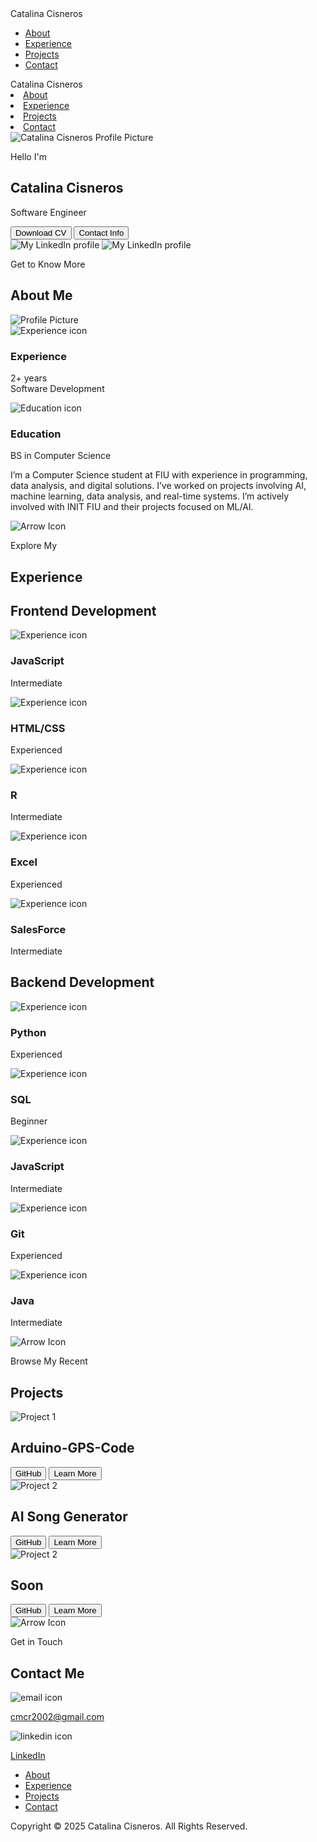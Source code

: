 <!DOCTYPE html>
<html lang="en">
  <head>
    <meta charset="UTF-8" />
    <meta http-equiv="X-UA-Compatible" content="IE=edge" />
    <meta name="viewport" content="width=device-width, initial-scale=1.0" />
    <title>My Portfolio</title>
    <link rel="stylesheet" href="style.css" />
    <link rel="stylesheet" href="mediaqueries.css" />
  </head>
  <body>
    <nav id="desktop-nav">
      <div class="logo">Catalina Cisneros</div>
      <div>
        <ul class="nav-links">
          <li><a href="#about">About</a></li>
          <li><a href="#experience">Experience</a></li>
          <li><a href="#projects">Projects</a></li>
          <li><a href="#contact">Contact</a></li>
        </ul>
      </div>
    </nav>
    <nav id="hamburger-nav">
      <div class="logo">Catalina Cisneros</div>
      <div class="hamburger-menu">
        <div class="hamburger-icon" onclick="toggleMenu()">
          <span></span>
          <span></span>
          <span></span>
        </div>
        <div class="menu-links">
          <li><a href="#about" onclick="toggleMenu()">About</a></li>
          <li><a href="#experience" onclick="toggleMenu()">Experience</a></li>
          <li><a href="#projects" onclick="toggleMenu()">Projects</a></li>
          <li><a href="#contact" onclick="toggleMenu()">Contact</a></li>
        </div>
      </div>
    </nav>
    <section id="profile">
      <div class="section__pic-container">
        <img src="./assets/Profile_Pic.png" alt="Catalina Cisneros Profile Picture" />
      </div>
      <div class="section__text">
        <p class="section__text__p1">Hello I'm</p>
        <h1 class="title">Catalina Cisneros</h1>
        <p class="section__text__p2">Software Engineer</p>
        <div class="btn-container">
          <button
            class="btn btn-color-2"
            onclick="window.open('./assets/CV.pdf')"
          >
            Download CV
          </button>
          <button class="btn btn-color-1" onclick="location.href='#contact'">
            Contact Info
          </button>
        </div>
        <div id="socials-container">
          <img
            src="./assets/linkedin.png"
            alt="My LinkedIn profile"
            class="icon"
            onclick="location.href='https://linkedin.com/in/catalinacisneros'"
          />
          <img
            src="./assets/github.png"
            alt="My LinkedIn profile"
            class="icon"
            onclick="location.href='https://github.com/catacisneros'"
          />
        </div>
      </div>
    </section>
    <section id="about">
      <p class="section__text__p1">Get to Know More</p>
      <h1 class="title">About Me</h1>
      <div class="section-container">
        <div class="section__pic-container">
          <img
            src="./assets/Picture 1.png"
            alt="Profile Picture"
            class="about-pic"
          />
        </div>
        <div class="about-details-container">
          <div class="about-containers">
            <div class="details-container">
              <img
                src="./assets/experience.png"
                alt="Experience icon"
                class="icon"
              />
              <h3>Experience</h3>
              <p>2+ years <br />Software Development</p>
            </div>
            <div class="details-container">
              <img
                src="./assets/education.png"
                alt="Education icon"
                class="icon"
              />
              <h3>Education</h3>
              <p>
                BS in Computer Science
              </p>
            </div>
          </div>
          <div class="text-container">
            <p>
              I’m a Computer Science student at FIU with experience in programming, 
              data analysis, and digital solutions. I’ve worked on projects involving AI, 
              machine learning, data analysis, and real-time systems. I’m actively 
              involved with INIT FIU and their projects focused on ML/AI.
            </p>
          </div>
        </div>
      </div>
      <img
        src="./assets/arrow.png"
        alt="Arrow Icon"
        class="icon arrow"
        onclick="location.href='./#experience'"
      />
    </section>
    <section id="experience">
      <p class="section__text__p1">Explore My</p>
      <h1 class="title">Experience</h1>
      <div class="experience-details-container">
        <div class="about-containers">
          <div class="details-container">
            <h2 class="experience-sub-title">Frontend Development</h2>
            <div class="article-container">
              <article>
                <img
                  src="./assets/checkmark.png"
                  alt="Experience icon"
                  class="icon"
                />
                <div>
                  <h3>JavaScript</h3>
                  <p>Intermediate</p>
                </div>
              </article>
              <article>
                <img
                  src="./assets/checkmark.png"
                  alt="Experience icon"
                  class="icon"
                />
                <div>
                  <h3>HTML/CSS</h3>
                  <p>Experienced</p>
                </div>
              </article>
              <article>
                <img
                  src="./assets/checkmark.png"
                  alt="Experience icon"
                  class="icon"
                />
                <div>
                  <h3>R</h3>
                  <p>Intermediate</p>
                </div>
              </article>
              <article>
                <img
                  src="./assets/checkmark.png"
                  alt="Experience icon"
                  class="icon"
                />
                <div>
                  <h3>Excel</h3>
                  <p>Experienced</p>
                </div>
              </article>
              <article>
                <img
                  src="./assets/checkmark.png"
                  alt="Experience icon"
                  class="icon"
                />
                <div>
                  <h3>SalesForce</h3>
                  <p>Intermediate</p>
                </div>
              </article>
            </div>
          </div>
          <div class="details-container">
            <h2 class="experience-sub-title">Backend Development</h2>
            <div class="article-container">
              <article>
                <img
                  src="./assets/checkmark.png"
                  alt="Experience icon"
                  class="icon"
                />
                <div>
                  <h3>Python</h3>
                  <p>Experienced</p>
                </div>
              </article>
              <article>
                <img
                  src="./assets/checkmark.png"
                  alt="Experience icon"
                  class="icon"
                />
                <div>
                  <h3>SQL</h3>
                  <p>Beginner</p>
                </div>
              </article>
              <article>
                <img
                  src="./assets/checkmark.png"
                  alt="Experience icon"
                  class="icon"
                />
                <div>
                  <h3>JavaScript</h3>
                  <p>Intermediate</p>
                </div>
              </article>
              <article>
                <img
                  src="./assets/checkmark.png"
                  alt="Experience icon"
                  class="icon"
                />
                <div>
                  <h3>Git</h3>
                  <p>Experienced</p>
                </div>
              </article>
              <article>
                <img
                  src="./assets/checkmark.png"
                  alt="Experience icon"
                  class="icon"
                />
                <div>
                  <h3>Java</h3>
                  <p>Intermediate</p>
                </div>
              </article>
            </div>
          </div>
        </div>
      </div>
      <img
        src="./assets/arrow.png"
        alt="Arrow Icon"
        class="icon arrow"
        onclick="location.href='./#projects'"
      />
    </section>
    <section id="projects">
      <p class="section__text__p1">Browse My Recent</p>
      <h1 class="title">Projects</h1>
      <div class="experience-details-container">
        <div class="about-containers">
          <div class="details-container color-container">
            <div class="article-container">
              <img
                src="./assets/ArduinoPic.jpg"
                alt="Project 1"
                class="project-img"
              />
            </div>
            <h2 class="experience-sub-title project-title">
              Arduino-GPS-Code
            </h2>
            <div class="btn-container">
              <button
                class="btn btn-color-2 project-btn"
                onclick="location.href='https://github.com/catacisneros/Arduino-GPS-Code'"
              >
                GitHub
              </button>
              <button
                class="btn btn-color-2 project-btn"
                onclick="location.href='https://github.com/catacisneros/Arduino-GPS-Code/blob/main/README.md'"
              >
                Learn More
              </button>
            </div>
          </div>
          <div class="details-container color-container">
            <div class="article-container">
              <img
                src="./assets/Song_Generator.png"
                alt="Project 2"
                class="project-img"
              />
            </div>
            <h2 class="experience-sub-title project-title">
              AI Song Generator 
            </h2>
            <div class="btn-container">
              <button
                class="btn btn-color-2 project-btn"
                onclick="location.href='https://github.com/catacisneros/AI-Song-Generator'"
              >
                GitHub
              </button>
              <button
                class="btn btn-color-2 project-btn"
                onclick="location.href='https://github.com/catacisneros/AI-Song-Generator'"
              >
                Learn More
              </button>
            </div>
          </div>
          <div class="details-container color-container">
            <div class="article-container">
              <img
                src="./assets/Song_Generator.png"
                alt="Project 2"
                class="project-img"
              />
            </div>
            <h2 class="experience-sub-title project-title">Soon</h2>
            <div class="btn-container">
              <button
                class="btn btn-color-2 project-btn"
                onclick="location.href='https://docs.google.com/presentation/d/1lZVkPJ2TLRtUVhIBtl-yi56zy7I16wS1/edit?usp=sharing&ouid=100889112712562321805&rtpof=true&sd=true'"
              >
                GitHub
              </button>
              <button
                class="btn btn-color-2 project-btn"
                onclick="location.href='https://docs.google.com/presentation/d/1lZVkPJ2TLRtUVhIBtl-yi56zy7I16wS1/edit#slide=id.p1'"
              >
                Learn More
              </button>
            </div>
          </div>
        </div>
      </div>
      <img
        src="./assets/arrow.png"
        alt="Arrow Icon"
        class="icon arrow"
        onclick="location.href='./#contact'"
      />
    </section>
    <section id="contact">
      <p class="section__text__p1">Get in Touch</p>
      <h1 class="title">Contact Me</h1>
      <div class="contact-info-upper-container contact-gap">
        <div class="contact-info-container">
          <img
            src="./assets/email.png"
            alt="email icon"
            class="icon contact-icon email-icon"
          />
          <p>
            <a href="mailto:cmcr2002@gmail.com">cmcr2002@gmail.com</a>
          </p>
        </div>
        <div class="contact-info-container">
          <img
            src="./assets/linkedin.png"
            alt="linkedin icon"
            class="icon contact-icon"
          />
          <p>
            <a href="https://linkedin.com/in/catacisneros ">LinkedIn</a>
          </p>
        </div>
      </div>
    </section>
    <footer>
      <nav>
        <div class="nav-links-container">
          <ul class="nav-links">
            <li><a href="#about">About</a></li>
            <li><a href="#experience">Experience</a></li>
            <li><a href="#projects">Projects</a></li>
            <li><a href="#contact">Contact</a></li>
          </ul>
        </div>
      </nav>
      <p>Copyright &#169; 2025 Catalina Cisneros. All Rights Reserved.</p>
    </footer>
    <script src="script.js"></script>
  </body>
</html>
